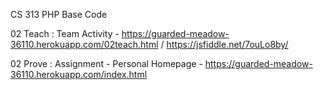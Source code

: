 CS 313 PHP Base Code

02 Teach : Team Activity - https://guarded-meadow-36110.herokuapp.com/02teach.html / https://jsfiddle.net/7ouLo8by/

02 Prove : Assignment - Personal Homepage - https://guarded-meadow-36110.herokuapp.com/index.html
